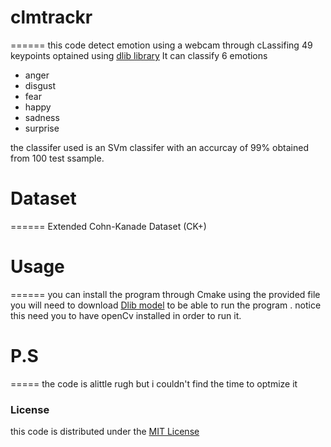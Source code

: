 # clmtrackr
======
this code detect emotion using a webcam through cLassifing 49 keypoints optained using [dlib library](http://dlib.net/)
It can classify 6 emotions 
* anger
* disgust
* fear
* happy
* sadness
* surprise

the classifer used is an SVm classifer with an accurcay of 99% 
obtained from 100 test ssample.
# Dataset
======
Extended Cohn-Kanade Dataset (CK+)

# Usage 
======
you can install the program through Cmake using the provided file
you will need to download [Dlib model](http://dlib.net/files/shape_predictor_68_face_landmarks.dat.bz2)
to be able to run the program . 
notice this need you to have openCv installed in order to run it.
# P.S
=====
the code is alittle rugh but i couldn't find the time to optmize it  

### License ###

this code  is distributed under the [MIT License](http://www.opensource.org/licenses/MIT)
